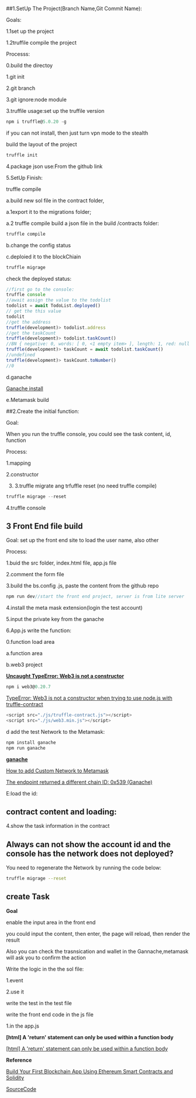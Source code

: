 ##1.SetUp The Project(Branch Name,Git Commit Name):

Goals:

1.1set up the project

1.2truffile compile the project



Processs:

0.build the directoy

1.git init

2.git branch

3.git ignore:node module

3.truffile usage:set up the truffile version

```javascript
npm i truffle@5.0.20 -g
```

if you can not install, then just turn vpn mode to the stealth

build the layout of the project

```javascript
truffle init
```



4.package json use:From the github link



5.SetUp Finish:

truffle compile

a.build new sol file in the contract folder, 

a.1export it to the migrations folder;

a.2 truffle compile build a json file in the build /contracts folder:

```javascript
truffle compile
```



b.change the config status

c.deploied it to the blockChiain

```javascript
truffle migrage
```

check the deployed status:

```javascript
//first go to the console:
truffle console
//await assign the value to the todolist
todolist = await TodoList.deployed()
// get the this value
todolit
//get the address
truffle(development)> todolist.address
//get the taskCount
truffle(development)> todolist.taskCount()
//BN { negative: 0, words: [ 0, <1 empty item> ], length: 1, red: null }
truffle(development)> taskCount = await todolist.taskCount()
//undefined
truffle(development)> taskCount.toNumber()
//0
```



d.ganache

[Ganache install](https://trufflesuite.com/ganache/)

e.Metamask build



##2.Create the initial function:

Goal:

When you run the truffle console, you could see the task content, id, function



Process:

1.mapping

2.constructor

3. 3.truffle migrate ang trfuffle reset (no need truffle compile)

```javascript
truffle migrage --reset
```



4.truffle console



## 3 Front End file build

Goal: set up the front end site to load the user name, also other



Process:

1.buid the src folder, index.html file, app.js file

2.comment the form file

3.build the bs.config .js, paste the content from the github repo

```javascript
npm run dev//start the front end project, server is from lite server
```





4.install the meta mask extension(login the test account)

5.input the private key from the ganache 

6.App.js write the function:

0.function load area

a.function area

b.web3 project

**[Uncaught TypeError: Web3 is not a constructor](https://ethereum.stackexchange.com/questions/122660/uncaught-typeerror-web3-is-not-a-constructor)**

```javascript
npm i web3@0.20.7
```

[TypeError: Web3 is not a constructor when trying to use node.js with truffle-contract](https://ethereum.stackexchange.com/questions/50294/typeerror-web3-is-not-a-constructor-when-trying-to-use-node-js-with-truffle-con)

```javascript
<script src="./js/truffle-contract.js"></script>
<script src="./js/web3.min.js"></script>
```

d add the test Network to the Metamask:

```javascript
npm install ganache
npm run ganache
```

**[ganache](https://github.com/trufflesuite/ganache)**



[How to add Custom Network to Metamask](https://dev.to/afozbek/how-to-add-custom-network-to-metamask-l1n)



[The endpoint returned a different chain ID: 0x539 (Ganache)](https://ethereum.stackexchange.com/questions/90385/the-endpoint-returned-a-different-chain-id-0x539-ganache)



E:load the id:

## contract content and loading:



4.show the task information in the contract



## Always can not show the account id and the console has the network does not deployed?



You need to regenerate the Network by running the code below:

```bash
truffle migrage --reset
```



## create Task

**Goal**

enable the input area in the front end

you could input the content, then enter, the page will reload, then render the result

Also you can check the trasnsication and wallet in the Gannache,metamask will ask you to confirm the action



Write the logic in the the sol file:

1.event

2.use it

write the test in the test file

write the front end code in the js file

1.in the app.js



**[html] A 'return' statement can only be used within a function body**

[[html] A 'return' statement can only be used within a function body](https://github.com/microsoft/vscode/issues/143220)

**Reference**

[Build Your First Blockchain App Using Ethereum Smart Contracts and Solidity](https://www.youtube.com/watch?v=coQ5dg8wM2o)

[SourceCode](https://github.dev/dappuniversity/eth-todo-list)